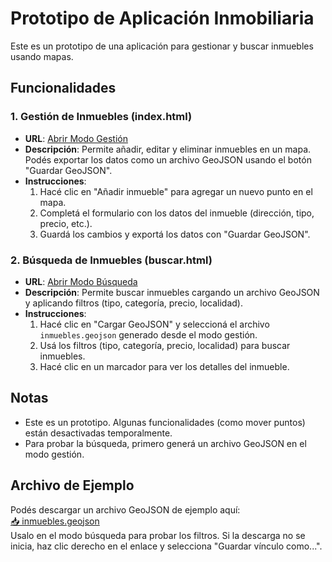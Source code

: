 # Prototipo de Aplicación Inmobiliaria

Este es un prototipo de una aplicación para gestionar y buscar inmuebles usando mapas.

## Funcionalidades

### 1. Gestión de Inmuebles (index.html)
- **URL**: [Abrir Modo Gestión](https://amschajari.github.io/app-inmobiliarias/index.html)
- **Descripción**: Permite añadir, editar y eliminar inmuebles en un mapa. Podés exportar los datos como un archivo GeoJSON usando el botón "Guardar GeoJSON".
- **Instrucciones**:
  1. Hacé clic en "Añadir inmueble" para agregar un nuevo punto en el mapa.
  2. Completá el formulario con los datos del inmueble (dirección, tipo, precio, etc.).
  3. Guardá los cambios y exportá los datos con "Guardar GeoJSON".

### 2. Búsqueda de Inmuebles (buscar.html)
- **URL**: [Abrir Modo Búsqueda](https://amschajari.github.io/app-inmobiliarias/buscar.html)
- **Descripción**: Permite buscar inmuebles cargando un archivo GeoJSON y aplicando filtros (tipo, categoría, precio, localidad).
- **Instrucciones**:
  1. Hacé clic en "Cargar GeoJSON" y seleccioná el archivo `inmuebles.geojson` generado desde el modo gestión.
  2. Usá los filtros (tipo, categoría, precio, localidad) para buscar inmuebles.
  3. Hacé clic en un marcador para ver los detalles del inmueble.

## Notas
- Este es un prototipo. Algunas funcionalidades (como mover puntos) están desactivadas temporalmente.
- Para probar la búsqueda, primero generá un archivo GeoJSON en el modo gestión.

## Archivo de Ejemplo
Podés descargar un archivo GeoJSON de ejemplo aquí:  
<a href="https://raw.githubusercontent.com/amschajari/app-inmobiliarias/main/inmuebles.geojson" download="inmuebles.geojson">📥 inmuebles.geojson</a>  
Usalo en el modo búsqueda para probar los filtros. Si la descarga no se inicia, haz clic derecho en el enlace y selecciona "Guardar vínculo como...".